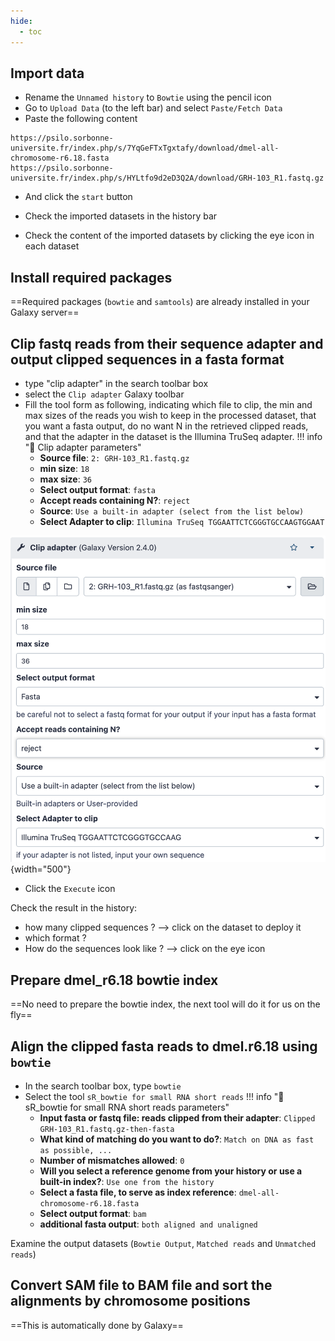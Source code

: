 ```yaml
---
hide:
  - toc
---
```

## Import data

- Rename the `Unnamed history` to `Bowtie` using the pencil icon
- Go to `Upload Data` (to the left bar) and select `Paste/Fetch Data`
- Paste the following content
```
https://psilo.sorbonne-universite.fr/index.php/s/7YqGeFTxTgxtafy/download/dmel-all-chromosome-r6.18.fasta
https://psilo.sorbonne-universite.fr/index.php/s/HYLtfo9d2eD3Q2A/download/GRH-103_R1.fastq.gz
```
- And click the `start` button

- Check the imported datasets in the history bar
- Check the content of the imported datasets by clicking the eye icon in each dataset

## Install required packages
==Required packages (`bowtie` and `samtools`) are already installed in your Galaxy server==

## Clip fastq reads from their sequence adapter and output clipped sequences in a fasta format
- type "clip adapter" in the search toolbar box
- select the `Clip adapter` Galaxy toolbar
- Fill the tool form as following, indicating which file to clip, the min and max sizes of the
  reads you wish to keep in the processed dataset, that you want a fasta output, do no want
  N in the retrieved clipped reads, and that the adapter in the dataset is the Illumina
  TruSeq adapter.
!!! info ":wrench: Clip adapter parameters"
    - **Source file**: `2: GRH-103_R1.fastq.gz`
    - **min size**: `18`
    - **max size**: `36`
    - **Select output format**: `fasta`
    - **Accept reads containing N?**: `reject`
    - **Source**: `Use a built-in adapter (select from the list below)`
    - **Select Adapter to clip**: `Illumina TruSeq TGGAATTCTCGGGTGCCAAGTGGAAT`

![clip tool](images/clip.png){width="500"}

- Click the `Execute` icon

Check the result in the history:

- how many clipped sequences ? --> click on the dataset to deploy it
- which format ?
- How do the sequences look like ? --> click on the eye icon

## Prepare dmel_r6.18 bowtie index

==No need to prepare the bowtie index, the next tool will do it for us on the fly==

## Align the clipped fasta reads to dmel.r6.18 using `bowtie`

- In the search toolbar box, type `bowtie`
- Select the tool `sR_bowtie for small RNA short reads`
!!! info ":wrench: sR_bowtie for small RNA short reads parameters"
    - **Input fasta or fastq file: reads clipped from their adapter**: `Clipped GRH-103_R1.fastq.gz-then-fasta` 
    -  **What kind of matching do you want to do?**: `Match on DNA as fast as possible, ...`
    - **Number of mismatches allowed**: `0`
    - **Will you select a reference genome from your history or use a built-in index?**: `Use one from the history`
    - **Select a fasta file, to serve as index reference**: `dmel-all-chromosome-r6.18.fasta`
    -  **Select output format**: `bam`
    - **additional fasta output**: `both aligned and unaligned`

Examine the output datasets (`Bowtie Output`, `Matched reads` and `Unmatched reads`)


## Convert SAM file to BAM file and sort the alignments by chromosome positions

==This is automatically done by Galaxy==